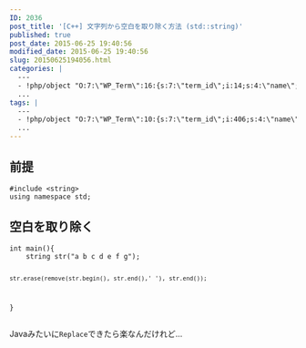 ```yaml
---
ID: 2036
post_title: '[C++] 文字列から空白を取り除く方法 (std::string)'
published: true
post_date: 2015-06-25 19:40:56
modified_date: 2015-06-25 19:40:56
slug: 20150625194056.html
categories: |
  ---
  - !php/object "O:7:\"WP_Term\":16:{s:7:\"term_id\";i:14;s:4:\"name\";s:15:\"\u30D7\u30ED\u30B0\u30E9\u30E0\";s:4:\"slug\";s:7:\"program\";s:10:\"term_group\";i:0;s:16:\"term_taxonomy_id\";i:14;s:8:\"taxonomy\";s:8:\"category\";s:11:\"description\";s:0:\"\";s:6:\"parent\";i:0;s:5:\"count\";i:121;s:6:\"filter\";s:3:\"raw\";s:6:\"cat_ID\";i:14;s:14:\"category_count\";i:121;s:20:\"category_description\";s:0:\"\";s:8:\"cat_name\";s:15:\"\u30D7\u30ED\u30B0\u30E9\u30E0\";s:17:\"category_nicename\";s:7:\"program\";s:15:\"category_parent\";i:0;}"
  ...
tags: |
  ---
  - !php/object "O:7:\"WP_Term\":10:{s:7:\"term_id\";i:406;s:4:\"name\";s:3:\"C++\";s:4:\"slug\";s:3:\"cpp\";s:10:\"term_group\";i:0;s:16:\"term_taxonomy_id\";i:424;s:8:\"taxonomy\";s:8:\"post_tag\";s:11:\"description\";s:0:\"\";s:6:\"parent\";i:0;s:5:\"count\";i:4;s:6:\"filter\";s:3:\"raw\";}"
  ...
---
```

<!--more-->
<h2>前提</h2>
<pre class="language-cpp"><code>#include &lt;string&gt;
using namespace std;</code></pre>


<h2>空白を取り除く</h2>
<pre class="language-cpp"><code>int main(){
    string str("a b c d e f g");

    str.erase(remove(str.begin(), str.end(),' '), str.end());
}</code></pre>

Javaみたいに<code>Replace</code>できたら楽なんだけれど…